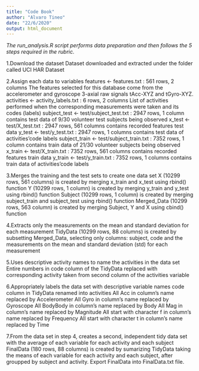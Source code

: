 ```yaml
---
title: "Code Book"
author: "Alvaro Tineo"
date: "22/6/2020"
output: html_document
---
```


*The run_analysis.R script performs data preparation and then follows the 5 steps required in the rubric.*

1.Download the dataset
    Dataset downloaded and extracted under the folder called UCI HAR Dataset

2.Assign each data to variables
    features <- features.txt : 561 rows, 2 columns
    The features selected for this database come from the accelerometer and gyroscope 3-axial raw signals tAcc-XYZ and tGyro-XYZ.
    activities <- activity_labels.txt : 6 rows, 2 columns
    List of activities performed when the corresponding measurements were taken and its codes (labels)
    subject_test <- test/subject_test.txt : 2947 rows, 1 column
    contains test data of 9/30 volunteer test subjects being observed
    x_test <- test/X_test.txt : 2947 rows, 561 columns
    contains recorded features test data
    y_test <- test/y_test.txt : 2947 rows, 1 columns
    contains test data of activities’code labels
    subject_train <- test/subject_train.txt : 7352 rows, 1 column
    contains train data of 21/30 volunteer subjects being observed
    x_train <- test/X_train.txt : 7352 rows, 561 columns
    contains recorded features train data
    y_train <- test/y_train.txt : 7352 rows, 1 columns
    contains train data of activities’code labels

3.Merges the training and the test sets to create one data set
    X (10299 rows, 561 columns) is created by merging x_train and x_test using rbind() function
    Y (10299 rows, 1 column) is created by merging y_train and y_test using rbind() function
    Subject (10299 rows, 1 column) is created by merging subject_train and subject_test using rbind() function
    Merged_Data (10299 rows, 563 column) is created by merging Subject, Y and X using cbind() function

4.Extracts only the measurements on the mean and standard deviation for each measurement
    TidyData (10299 rows, 88 columns) is created by subsetting Merged_Data, selecting only columns: subject, code and the measurements on the mean and standard deviation (std) for each measurement

5.Uses descriptive activity names to name the activities in the data set
    Entire numbers in code column of the TidyData replaced with corresponding activity taken from second column of the activities variable

6.Appropriately labels the data set with descriptive variable names
    code column in TidyData renamed into activities
    All Acc in column’s name replaced by Accelerometer
    All Gyro in column’s name replaced by Gyroscope
    All BodyBody in column’s name replaced by Body
    All Mag in column’s name replaced by Magnitude
    All start with character f in column’s name replaced by Frequency
    All start with character t in column’s name replaced by Time

7.From the data set in step 4, creates a second, independent tidy data set with the average of each variable for each activity and each subject
    FinalData (180 rows, 88 columns) is created by sumarizing TidyData taking the means of each variable for each activity and each subject, after groupped by subject and activity.
    Export FinalData into FinalData.txt file.